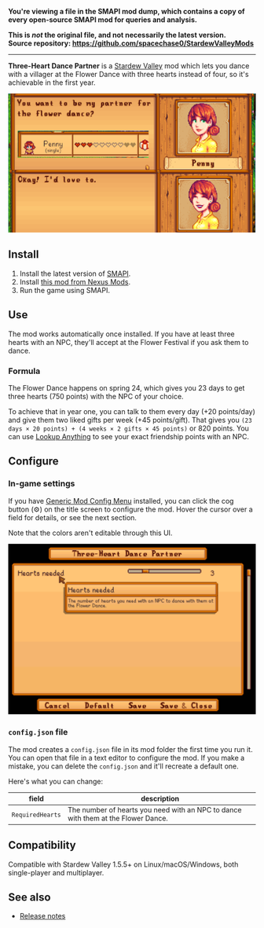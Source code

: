 **You're viewing a file in the SMAPI mod dump, which contains a copy of every open-source SMAPI mod
for queries and analysis.**

**This is _not_ the original file, and not necessarily the latest version.**  
**Source repository: https://github.com/spacechase0/StardewValleyMods**

----

**Three-Heart Dance Partner** is a [Stardew Valley](http://stardewvalley.net/) mod which lets you
dance with a villager at the Flower Dance with three hearts instead of four, so it's achievable
in the first year.

![](screenshot.png)

## Install
1. Install the latest version of [SMAPI](https://smapi.io).
2. Install [this mod from Nexus Mods](http://www.nexusmods.com/stardewvalley/mods/500).
3. Run the game using SMAPI.

## Use
The mod works automatically once installed. If you have at least three hearts with an NPC, they'll
accept at the Flower Festival if you ask them to dance.

### Formula
The Flower Dance happens on spring 24, which gives you 23 days to get three hearts (750 points)
with the NPC of your choice.

To achieve that in year one, you can talk to them every day (+20 points/day) and give them two
liked gifts per week (+45 points/gift). That gives you `(23 days × 20 points) + (4 weeks × 2 gifts
× 45 points)` or 820 points. You can use [Lookup Anything](https://www.nexusmods.com/stardewvalley/mods/541)
to see your exact friendship points with an NPC.

## Configure
### In-game settings
If you have [Generic Mod Config Menu](https://www.nexusmods.com/stardewvalley/mods/5098) installed,
you can click the cog button (⚙) on the title screen to configure the mod. Hover the cursor over a
field for details, or see the next section.

Note that the colors aren't editable through this UI.

![](generic-mod-config-menu.png)

### `config.json` file
The mod creates a `config.json` file in its mod folder the first time you run it. You can open that
file in a text editor to configure the mod. If you make a mistake, you can delete the `config.json`
and it'll recreate a default one.

Here's what you can change:

field | description
----- | -----------
`RequiredHearts` | The number of hearts you need with an NPC to dance with them at the Flower Dance.

## Compatibility
Compatible with Stardew Valley 1.5.5+ on Linux/macOS/Windows, both single-player and multiplayer.

## See also
* [Release notes](release-notes.md)
